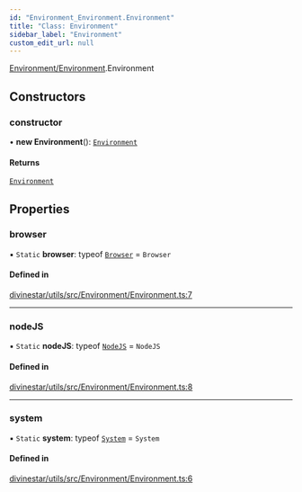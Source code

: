 ```yaml
---
id: "Environment_Environment.Environment"
title: "Class: Environment"
sidebar_label: "Environment"
custom_edit_url: null
---
```


[Environment/Environment](../modules/Environment_Environment.md).Environment

## Constructors

### constructor

• **new Environment**(): [`Environment`](Environment_Environment.Environment.md)

#### Returns

[`Environment`](Environment_Environment.Environment.md)

## Properties

### browser

▪ `Static` **browser**: typeof [`Browser`](Environment_Browser.Browser.md) = `Browser`

#### Defined in

[divinestar/utils/src/Environment/Environment.ts:7](https://github.com/lucasdamianjohnson/DivineVoxelEngine/blob/596fa7391478620ed460dfb4856ff0a763b91c49/divinestar/utils/src/Environment/Environment.ts#L7)

___

### nodeJS

▪ `Static` **nodeJS**: typeof [`NodeJS`](Environment_NodeJS.NodeJS.md) = `NodeJS`

#### Defined in

[divinestar/utils/src/Environment/Environment.ts:8](https://github.com/lucasdamianjohnson/DivineVoxelEngine/blob/596fa7391478620ed460dfb4856ff0a763b91c49/divinestar/utils/src/Environment/Environment.ts#L8)

___

### system

▪ `Static` **system**: typeof [`System`](Environment_Systemt.System.md) = `System`

#### Defined in

[divinestar/utils/src/Environment/Environment.ts:6](https://github.com/lucasdamianjohnson/DivineVoxelEngine/blob/596fa7391478620ed460dfb4856ff0a763b91c49/divinestar/utils/src/Environment/Environment.ts#L6)

